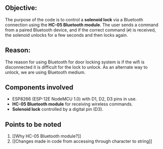 ## Objective:

The purpose of the code is to control a **solenoid lock** via a Bluetooth connection using the **HC-05 Bluetooth module**. The user sends a command from a paired Bluetooth device, and if the correct command (`#`) is received, the solenoid unlocks for a few seconds and then locks again.

## Reason:
The reason for using Bluetooth for door locking system is if the wifi is disconnected it is difficult for the lock to unlock. As an alternate way to unlock, we are using Bluetooth medium.

## Components involved
- ESP8266 (ESP-12E NodeMCU 1.0) with D1, D2, D3 pins in use.
- **HC-05 Bluetooth module** for receiving wireless commands.
- **Solenoid lock** controlled by a digital pin (D3).

## Points to be noted

1. [[Why HC-05 Bluetooth module?]]
2. [[Changes made in code from accessing through character to string]]

